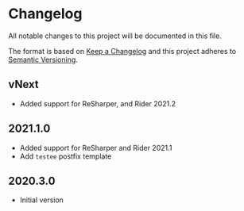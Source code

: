 # Changelog
All notable changes to this project will be documented in this file.

The format is based on [Keep a Changelog](http://keepachangelog.com/en/1.0.0/)
and this project adheres to [Semantic Versioning](http://semver.org/spec/v2.0.0.html).

## vNext
- Added support for ReSharper, and Rider 2021.2

## 2021.1.0
- Added support for ReSharper and Rider 2021.1
- Add `testee` postfix template

## 2020.3.0
- Initial version

